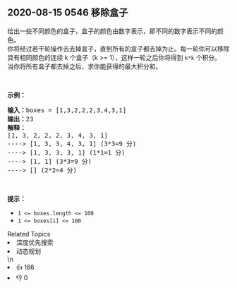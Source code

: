 ## 2020-08-15 0546 移除盒子


<p>给出一些不同颜色的盒子，盒子的颜色由数字表示，即不同的数字表示不同的颜色。<br>
你将经过若干轮操作去去掉盒子，直到所有的盒子都去掉为止。每一轮你可以移除具有相同颜色的连续 k 个盒子（k&nbsp;&gt;= 1），这样一轮之后你将得到 <code>k*k</code> 个积分。<br>
当你将所有盒子都去掉之后，求你能获得的最大积分和。</p>

<p>&nbsp;</p>

<p><strong>示例：</strong></p>

<pre><strong>输入：</strong>boxes = [1,3,2,2,2,3,4,3,1]
<strong>输出：</strong>23
<strong>解释：</strong>
[1, 3, 2, 2, 2, 3, 4, 3, 1] 
----&gt; [1, 3, 3, 4, 3, 1] (3*3=9 分) 
----&gt; [1, 3, 3, 3, 1] (1*1=1 分) 
----&gt; [1, 1] (3*3=9 分) 
----&gt; [] (2*2=4 分)
</pre>

<p>&nbsp;</p>

<p><strong>提示：</strong></p>

<ul>
	<li><code>1 &lt;= boxes.length &lt;= 100</code></li>
	<li><code>1 &lt;= boxes[i]&nbsp;&lt;= 100</code></li>
</ul>
<div><div>Related Topics</div><div><li>深度优先搜索</li><li>动态规划</li></div></div>\n<div><li>👍 166</li><li>👎 0</li></div>

